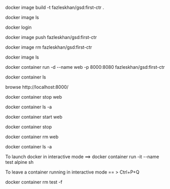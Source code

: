 docker image build -t fazleskhan/gsd:first-ctr .

docker image ls

docker login

docker image push fazleskhan/gsd:first-ctr

docker image rm fazleskhan/gsd:first-ctr

docker image ls

docker container run -d --name web -p 8000:8080 fazleskhan/gsd:first-ctr

docker container ls

browse http://localhost:8000/

docker container stop web

docker container ls -a

docker container start web

docker container stop

docker container rm web

docker container ls -a

To launch docker in interactive mode ==> docker container run -it --name test alpine sh

To leave a container running in interactive mode == > Ctrl+P+Q

docker container rm test -f
